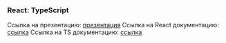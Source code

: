### React: TypeScript

Ссылка на презентацию: [презентация](https://github.com/ait-tr/cohort33/blob/main/front_end/lesson_20/React_TS.pdf)
Ссылка на React документацию: [ссылка](https://react.dev/)
Ссылка на TS документацию: [ссылка](https://www.typescriptlang.org/)
